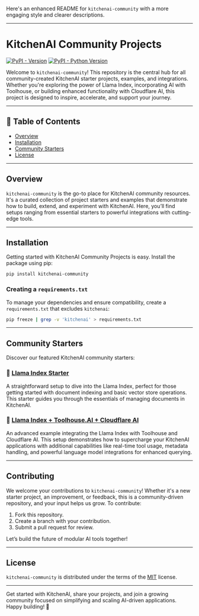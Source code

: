 Here's an enhanced README for `kitchenai-community` with a more engaging style and clearer descriptions.

---

# KitchenAI Community Projects

[![PyPI - Version](https://img.shields.io/pypi/v/kitchenai-community.svg)](https://pypi.org/project/kitchenai-community)
[![PyPI - Python Version](https://img.shields.io/pypi/pyversions/kitchenai-community.svg)](https://pypi.org/project/kitchenai-community)

Welcome to `kitchenai-community`! This repository is the central hub for all community-created KitchenAI starter projects, examples, and integrations. Whether you're exploring the power of Llama Index, incorporating AI with Toolhouse, or building enhanced functionality with Cloudflare AI, this project is designed to inspire, accelerate, and support your journey.

---

## 🌟 Table of Contents

- [Overview](#overview)
- [Installation](#installation)
- [Community Starters](#community-starters)
- [License](#license)

---

## Overview

`kitchenai-community` is the go-to place for KitchenAI community resources. It's a curated collection of project starters and examples that demonstrate how to build, extend, and experiment with KitchenAI. Here, you’ll find setups ranging from essential starters to powerful integrations with cutting-edge tools.

---

## Installation

Getting started with KitchenAI Community Projects is easy. Install the package using pip:

```bash
pip install kitchenai-community
```

### Creating a `requirements.txt`

To manage your dependencies and ensure compatibility, create a `requirements.txt` that excludes `kitchenai`:

```bash
pip freeze | grep -v 'kitchenai' > requirements.txt
```

---

## Community Starters

Discover our featured KitchenAI community starters:

### 📘 [Llama Index Starter](./src/kitchenai_community/llama_index_starter/README.md)
A straightforward setup to dive into the Llama Index, perfect for those getting started with document indexing and basic vector store operations. This starter guides you through the essentials of managing documents in KitchenAI.

### 🚀 [Llama Index + Toolhouse.AI + Cloudflare AI](./src/kitchenai_community/llama_index_toolhouse_cloudflare/README.md)
An advanced example integrating the Llama Index with Toolhouse and Cloudflare AI. This setup demonstrates how to supercharge your KitchenAI applications with additional capabilities like real-time tool usage, metadata handling, and powerful language model integrations for enhanced querying.

---

## Contributing

We welcome your contributions to `kitchenai-community`! Whether it's a new starter project, an improvement, or feedback, this is a community-driven repository, and your input helps us grow. To contribute:
1. Fork this repository.
2. Create a branch with your contribution.
3. Submit a pull request for review.

Let’s build the future of modular AI tools together!

---

## License

`kitchenai-community` is distributed under the terms of the [MIT](https://spdx.org/licenses/MIT.html) license.

---

Get started with KitchenAI, share your projects, and join a growing community focused on simplifying and scaling AI-driven applications. Happy building! 🎉